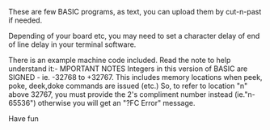These are few BASIC programs, as text, you can upload them by cut-n-past if needed.

Depending of your board etc, you may need to set a character delay of end of line delay in your terminal software.

There is an example machine code included. Read the note to help understand it:-
MPORTANT NOTES
Integers in this version of BASIC are SIGNED - ie. -32768 to +32767. This includes memory locations when peek, poke, deek,doke commands are issued (etc.)
So, to refer to location "n" above 32767, you must provide the 2's compliment number instead (ie."n-65536") otherwise you will get an "?FC Error" message.


Have fun

